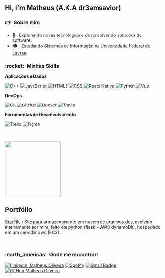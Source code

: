 <h2>Hi, i'm Matheus (A.K.A dr3amsavior)</h2>

<h3> 👉 &nbsp;Sobre mim </h3>

- 🤔 &nbsp; Explorando novas tecnologias e desenvolvendo soluções de software.
- 🎓 &nbsp; Estudando Sistemas de Informação na <a href="https://ufla.br">Universidade Federal de Lavras</a>.

<h3> :rocket: &nbsp;Minhas Skills </h3>

**Aplicações e Dados**

  ![C++](https://img.shields.io/badge/-C++-333333?style=flat&logo=C%2B%2B&logoColor=00599C)
  ![JavaScript](https://img.shields.io/badge/-JavaScript-333333?style=flat&logo=javascript)
  ![HTML5](https://img.shields.io/badge/-HTML5-333333?style=flat&logo=HTML5)
  ![CSS](https://img.shields.io/badge/-CSS-333333?style=flat&logo=CSS3&logoColor=1572B6)
  ![React Native](https://img.shields.io/badge/-React%20Native-333333?style=flat&logo=react)
  ![Python](https://img.shields.io/badge/Python-333333?style=flat&logo=python)
  ![Vue](https://img.shields.io/badge/Vue.JS-333333?style=flat&logo=vuedotjs)


**DevOps**

  ![Git](https://img.shields.io/badge/-Git-333333?style=flat&logo=git)
  ![GitHub](https://img.shields.io/badge/-GitHub-333333?style=flat&logo=github)
  ![Docker](https://img.shields.io/badge/-Docker-333333?style=flat&logo=docker)
  ![Travis](https://img.shields.io/badge/-Travis-333333?style=flat&logo=travis)

**Ferramentas de Desenvolvimento**

  ![Trello](https://img.shields.io/badge/-Trello-333333?style=flat&logo=trello&logoColor=007ACC)
  ![Figma](https://img.shields.io/badge/-Figma-333333?style=flat&logo=figma&logoColor=007ACC)

<br/>


<br/>
<a href="https://github.com/matheusoliveira3631">
  <img height="180em" src="https://github-readme-stats.vercel.app/api?username=matheusoliveira3631&theme=dracula&show_icons=true" />
</a>

<h2> Portfólio </h2>

[StarFile](https://www.starfile.me) : Site para armazenamento em nuvem de arquivos desenvolvido inteiramente por mim, feito em python (flask + AWS dynamoDb), hospedado em um servidor aws (EC2).

<br/>

<h3> :earth_americas: &nbsp;Onde me encontrar: </h3> 

[![Linkedin: Matheus Oliveira](https://img.shields.io/badge/-oliveiramatheus13-blue?style=flat-square&logo=Linkedin&logoColor=white&link=https://www.linkedin.com/in/oliveiramatheus13/)](https://www.linkedin.com/in/oliveiramatheus13/)
[![Spotify](https://img.shields.io/badge/-Spotify-333333?style=flat-square&logo=spotify&link=https://open.spotify.com/user/matheusoliveira3631)](https://open.spotify.com/user/matheusoliveira3631)
[![Gmail Badge](https://img.shields.io/badge/-matheusoliveira3631@gmail.com-red?style=flat-square&logo=Gmail&logoColor=white&link=mailto:matheusoliveira3631@gmail.com)](mailto:matheusoliveira3631@gmail.com)
[![GitHub Matheus Oliveira]( https://img.shields.io/github/followers/matheusoliveira3631?label=follow&style=social)](https://github.com/matheusoliveira3631)
